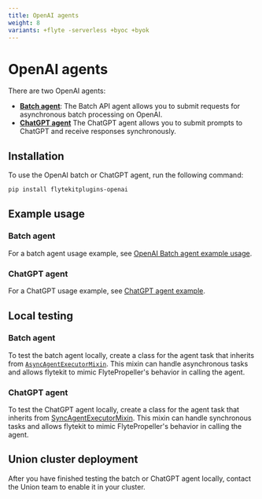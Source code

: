 ```yaml
---
title: OpenAI agents
weight: 8
variants: +flyte -serverless +byoc +byok
---
```


# OpenAI agents

There are two OpenAI agents:
* [**Batch agent**](./batch-agent-example.md): The Batch API agent allows you to submit requests for asynchronous batch processing on OpenAI.
* [**ChatGPT agent**](./chatgpt-agent-example.md) The ChatGPT agent allows you to submit prompts to ChatGPT and receive responses synchronously.

## Installation

To use the OpenAI batch or ChatGPT agent, run the following command:

```
pip install flytekitplugins-openai
```

## Example usage

### Batch agent

For a batch agent usage example, see [OpenAI Batch agent example usage](./batch-agent-example.md).

### ChatGPT agent

For a ChatGPT usage example, see [ChatGPT agent example](./chatgpt-agent-example.md).

## Local testing

### Batch agent

To test the batch agent locally, create a class for the agent task that inherits from [`AsyncAgentExecutorMixin`](https://github.com/flyteorg/flytekit/blob/03d23011fcf955838669bd5058c8ced17c6de3ee/flytekit/extend/backend/base_agent.py#L278-382). This mixin can handle asynchronous tasks and allows flytekit to mimic FlytePropeller's behavior in calling the agent.

### ChatGPT agent

To test the ChatGPT agent locally, create a class for the agent task that inherits from [SyncAgentExecutorMixin](https://github.com/flyteorg/flytekit/blob/03d23011fcf955838669bd5058c8ced17c6de3ee/flytekit/extend/backend/base_agent.py#L232-275). This mixin can handle synchronous tasks and allows flytekit to mimic FlytePropeller's behavior in calling the agent.

## Union cluster deployment

After you have finished testing the batch or ChatGPT agent locally, contact the Union team to enable it in your cluster.
